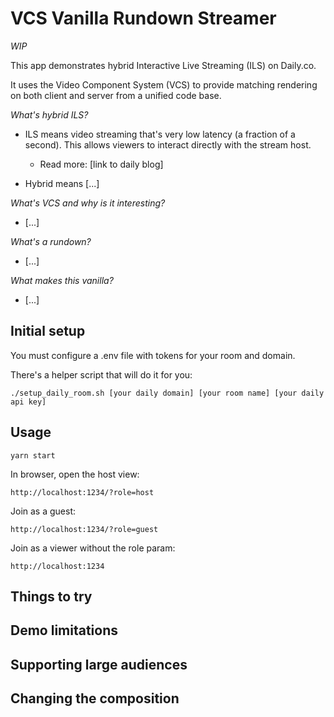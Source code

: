 # VCS Vanilla Rundown Streamer

*WIP*

This app demonstrates hybrid Interactive Live Streaming (ILS) on Daily.co.

It uses the Video Component System (VCS) to provide matching rendering on both client and server from a unified code base.

_What's hybrid ILS?_

- ILS means video streaming that's very low latency (a fraction of a second). This allows viewers to interact directly with the stream host.
  - Read more: [link to daily blog]

- Hybrid means [...]

_What's VCS and why is it interesting?_

- [...]

_What's a rundown?_

- [...]

_What makes this vanilla?_

- [...]

## Initial setup

You must configure a .env file with tokens for your room and domain.

There's a helper script that will do it for you:

```
./setup_daily_room.sh [your daily domain] [your room name] [your daily api key]
```

## Usage

`yarn start`

In browser, open the host view:

`http://localhost:1234/?role=host`

Join as a guest:

`http://localhost:1234/?role=guest`

Join as a viewer without the role param:

`http://localhost:1234`


## Things to try



## Demo limitations


## Supporting large audiences


## Changing the composition


